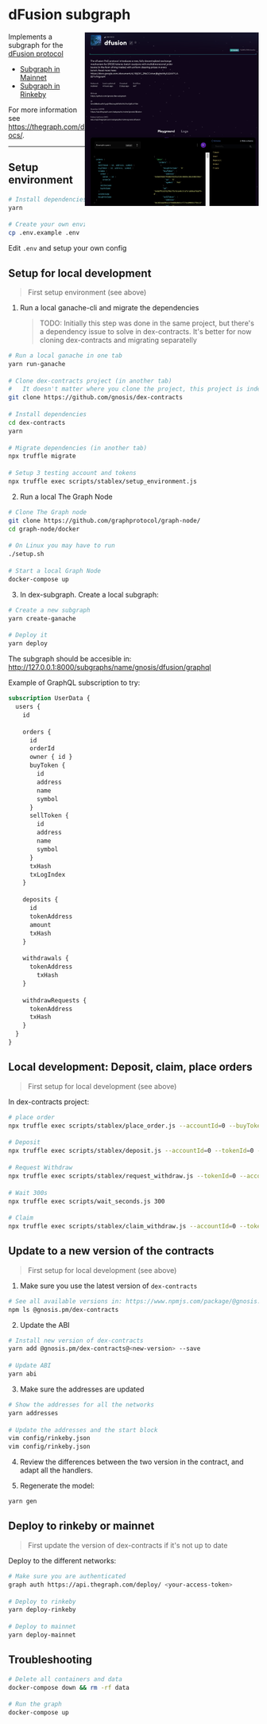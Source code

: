 # dFusion subgraph
<img align="right" width="350" src="./docs/subgraph.png">

Implements a subgraph for the [dFusion protocol](https://github.com/gnosis/dex-contracts)

* [Subgraph in Mainnet](https://thegraph.com/explorer/subgraph/gnosis/dfusion)
* [Subgraph in Rinkeby](https://thegraph.com/explorer/subgraph/gnosis/dfusion-rinkeby)


For more information see https://thegraph.com/docs/.

---

## Setup environment

```bash
# Install dependencies
yarn

# Create your own environment file
cp .env.example .env
```

Edit `.env` and setup your own config

## Setup for local development
> First setup environment (see above)

1. Run a local ganache-cli and migrate the dependencies
   > TODO: Initially this step was done in the same project, but there's a dependency issue to solve in dex-contracts. It's better for now cloning dex-contracts and migrating separatelly

```bash
# Run a local ganache in one tab
yarn run-ganache

# Clone dex-contracts project (in another tab)
#   It doesn't matter where you clone the project, this project is independent from dex-subgraph
git clone https://github.com/gnosis/dex-contracts 

# Install dependencies 
cd dex-contracts
yarn

# Migrate dependencies (in another tab)
npx truffle migrate

# Setup 3 testing account and tokens
npx truffle exec scripts/stablex/setup_environment.js
```

2. Run a local The Graph Node

```bash
# Clone The Graph node
git clone https://github.com/graphprotocol/graph-node/
cd graph-node/docker

# On Linux you may have to run
./setup.sh

# Start a local Graph Node
docker-compose up
```

3. In dex-subgraph. Create a local subgraph:

```bash
# Create a new subgraph
yarn create-ganache

# Deploy it
yarn deploy
```

The subgraph should be accesible in: http://127.0.0.1:8000/subgraphs/name/gnosis/dfusion/graphql

Example of GraphQL subscription to try:

```graphql
subscription UserData {
  users {
    id
    
    orders {
      id
      orderId
      owner { id }
      buyToken {
        id
        address
        name
        symbol
      }
      sellToken {
        id
        address
        name
        symbol
      }
      txHash
      txLogIndex
  	}
    
    deposits {
      id
      tokenAddress
      amount
      txHash
    }
  
  	withdrawals {
      tokenAddress
    	txHash
    }
    
    withdrawRequests {
      tokenAddress
      txHash
    }
  }
}
```

## Local development: Deposit, claim, place orders

> First setup for local development (see above)

In dex-contracts project:

```bash
# place order
npx truffle exec scripts/stablex/place_order.js --accountId=0 --buyToken=1 --sellToken=0 --minBuy=999 --maxSell=2000 --validFor=20

# Deposit
npx truffle exec scripts/stablex/deposit.js --accountId=0 --tokenId=0 --amount=3000

# Request Withdraw
npx truffle exec scripts/stablex/request_withdraw.js --tokenId=0 --accountId=0 --amount=3000

# Wait 300s
npx truffle exec scripts/wait_seconds.js 300

# Claim
npx truffle exec scripts/stablex/claim_withdraw.js --accountId=0 --tokenId=0
```

## Update to a new version of the contracts

> First setup for local development (see above)

1. Make sure you use the latest version of `dex-contracts`
```bash
# See all available versions in: https://www.npmjs.com/package/@gnosis.pm/dex-contracts
npm ls @gnosis.pm/dex-contracts
```

2. Update the ABI

```bash
# Install new version of dex-contracts
yarn add @gnosis.pm/dex-contracts@<new-version> --save

# Update ABI
yarn abi
```

3. Make sure the addresses are updated
```bash
# Show the addresses for all the networks
yarn addresses

# Update the addresses and the start block
vim config/rinkeby.json
vim config/rinkeby.json
```


4. Review the differences between the two version in the contract, and adapt all the handlers.


5. Regenerate the model:

```bash
yarn gen
```

## Deploy to rinkeby or mainnet

> First update the version of dex-contracts if it's not up to date

Deploy to the different networks:
```bash
# Make sure you are authenticated
graph auth https://api.thegraph.com/deploy/ <your-access-token>

# Deploy to rinkeby
yarn deploy-rinkeby

# Deploy to mainnet
yarn deploy-mainnet
```

## Troubleshooting
```bash
# Delete all containers and data
docker-compose down && rm -rf data

# Run the graph
docker-compose up
```
